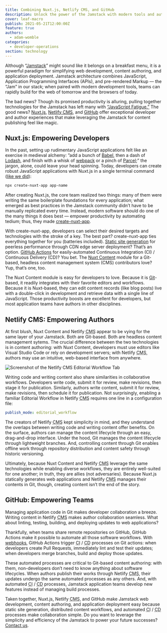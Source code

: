 ```yaml
---
title: Combining Nuxt.js, Netlify CMS, and GitHub
description: Unlock the power of the Jamstack with modern tools and automated workflows.
cover: leaf-macro
publish: 2021-05-21T12:00:00Z
feature: true
authors:
  - adam-womble
categories:
  - developer-operations
section: technology
---
```


Although “[Jamstack](https://jamstack.org)” might sound like it belongs on a breakfast menu, it is a powerful paradigm for simplifying web development, content authoring, and application deployment. Jamstack architecture combines JavaScript, Application Programming Interfaces (APIs), and pre-rendered Markup — the “Jam” in our stack; when paired with modern development tools, teams can rapidly build for the web of tomorrow and the browsers of today.

The bad news? Though its promised productivity is alluring, pulling together technologies for the Jamstack has left many with [“JavaScript Fatigue.”](https://css-tricks.com/javascript-fatigue/) The good news? [Nuxt.js](https://nuxtjs.org), [Netlify <abbr title="Content Management System">CMS</abbr>](https://www.netlifycms.org), and [GitHub](https://github.com) offer exceptional developer and author experiences that make leveraging the Jamstack for content publishing feel like magic.

## Nuxt.js: Empowering Developers

In the past, setting up rudimentary JavaScript applications felt like an exercise in medieval alchemy: ”add a bunch of [Babel](https://babeljs.io), then a dash of [Lodash](https://lodash.com), and finish with a whisk of [webpack](https://webpack.js.org) or a pinch of [Parcel](https://parceljs.org);” the jargon, alone, could leave your head spinning. Today, developers can create robust JavaScript applications with Nuxt.js in a single terminal command ([like we did](https://github.com/Nexus-Cognitive/website)):

```bash
npx create-nuxt-app app-name
```

After creating Nuxt.js, the core team realized two things: many of them were writing the same boilerplate foundations for every application; what emerged as best practices in the Jamstack community didn’t have to be manually replicated every time. Instead, modern software should do one of the many things it does best — empower productivity by automating tedium; thus, they made [create-nuxt-app](https://nuxtjs.org/docs/2.x/get-started/installation#using-create-nuxt-app).

With create-nuxt-app, developers can select their desired targets and technologies with the stroke of a key. The best part? create-nuxt-app ties everything together for you (batteries included). [Static site generation](https://nuxtjs.org/docs/2.x/concepts/static-site-generation) for peerless performance through CDN edge server deployment? That’s an option. [GitHub Actions](https://github.com/features/actions) for easily-automated Continuous Integration (CI) / Continuous Delivery (CD)? You bet. The [Nuxt Content](https://content.nuxtjs.org) module for a Git-based, headless content management system (CMS) contributors love? Yup, that’s one, too.

The Nuxt Content module is easy for developers to love. Because it is [Git](https://git-scm.com)-based, it readily integrates with their favorite editors and workflows. Because it is Nuxt-based, they can edit content records (like blog posts) live with a double-click in development and retrieve data with a single line of JavaScript. Those productivity boosts are excellent for developers, but most application teams have authors in other disciplines.

## Netlify CMS: Empowering Authors

At first blush, Nuxt Content and Netlify <abbr title="Content Management System">CMS</abbr> appear to be vying for the same layer of your Jamstack. Both are Git-based. Both are headless content management sytems. The crucial difference between the two technologies is in content authoring: with Nuxt Content, developers must use editors like Visual Studio Code or rely on development servers; with Netlify <abbr title="Content Management System">CMS</abbr>, authors may use an intuitive, web-based interface from anywhere.

![Screenshot of the Netlify CMS Editorial Workflow Tab](/images/netlify-cms-editorial-workflow.png)

Writing code and writing content also share similarities in collaborative workflows. Developers write code, submit it for review, make revisions, then stage it for publication. Similarly, authors write content, submit it for review, make revisions, then schedule it for publication. Not surprisingly, enabling a familiar Editorial Workflow in Netlify <abbr title="Content Management System">CMS</abbr> requires one line in a configuration file:

```yaml
publish_mode: editorial_workflow
```

The creators of Netlify <abbr title="Content Management System">CMS</abbr> kept simplicity in mind, and they understand the overlaps between writing code and writing content offer benefits. On the surface, authors can manage the content lifecycle through an easy, drag-and-drop interface. Under the hood, Git manages the content lifecycle through lightweight branches. And, controlling content through Git enables offline work through repository distribution and content safety through historic versioning.

Ultimately, because Nuxt Content and Netlify <abbr title="Content Management System">CMS</abbr> leverage the same technologies while enabling diverse workflows, they are entirely well-suited for one another; in truth, they are allies (not adversaries). Because Nuxt.js statically generates web applications and Netlify <abbr title="Content Management System">CMS</abbr> manages their contents in Git, though, creating content isn’t the end of the story.

## GitHub: Empowering Teams

Managing application code in Git makes developer collaboration a breeze. Writing content in Netlify <abbr title="Content Management System">CMS</abbr> makes author collaboration seamless. What about linting, testing, building, and deploying updates to web applications?

Thankfully, when teams share remote repositories on GitHub, GitHub Actions make it possible to automate all those software workflows. With [webhooks](https://docs.microsoft.com/en-us/aspnet/webhooks/), GitHub Actions trigger <abbr title="Continuous Integration">CI</abbr> / <abbr title="Continuous Delivery">CD</abbr> processes on Git actions: when developers create Pull Requests, immediately lint and test their updates; when developers merge branches, build and deploy those updates.

These automated processes are critical to Git-based content authoring: with them, non-developers don’t need to know anything about software lifecycles. When authors publish their works through Netlify <abbr title="Content Management System">CMS</abbr>, their updates undergo the same automated processes as any others. And, with automated <abbr title="Continuous Integration">CI</abbr> / <abbr title="Continuous Delivery">CD</abbr> processes, Jamstack application teams develop new features instead of managing build processes.

Taken together, Nuxt.js, Netlify <abbr title="Content Management System">CMS</abbr>, and GitHub make Jamstack web development, content authoring, and application deployment easy because static site generation, distributed content workflows, and automated <abbr title="Continuous Integration">CI</abbr> / <abbr title="Continuous Delivery">CD</abbr> processes make collaboration simple. Do you want to leverage the simplicity and efficiency of the Jamstack to power your future successes? [Contact us](mailto:outcomes@nexuscognitive.com).
